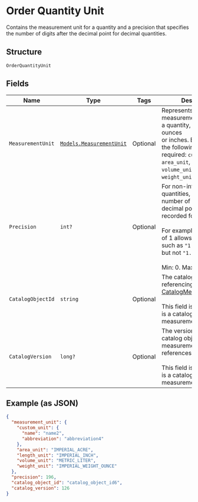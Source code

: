 
# Order Quantity Unit

Contains the measurement unit for a quantity and a precision that
specifies the number of digits after the decimal point for decimal quantities.

## Structure

`OrderQuantityUnit`

## Fields

| Name | Type | Tags | Description |
|  --- | --- | --- | --- |
| `MeasurementUnit` | [`Models.MeasurementUnit`](../../doc/models/measurement-unit.md) | Optional | Represents a unit of measurement to use with a quantity, such as ounces<br>or inches. Exactly one of the following fields are required: `custom_unit`,<br>`area_unit`, `length_unit`, `volume_unit`, and `weight_unit`. |
| `Precision` | `int?` | Optional | For non-integer quantities, represents the number of digits after the decimal point that are<br>recorded for this quantity.<br><br>For example, a precision of 1 allows quantities such as `"1.0"` and `"1.1"`, but not `"1.01"`.<br><br>Min: 0. Max: 5. |
| `CatalogObjectId` | `string` | Optional | The catalog object ID referencing the<br>[CatalogMeasurementUnit](entity:CatalogMeasurementUnit).<br><br>This field is set when this is a catalog-backed measurement unit. |
| `CatalogVersion` | `long?` | Optional | The version of the catalog object that this measurement unit references.<br><br>This field is set when this is a catalog-backed measurement unit. |

## Example (as JSON)

```json
{
  "measurement_unit": {
    "custom_unit": {
      "name": "name2",
      "abbreviation": "abbreviation4"
    },
    "area_unit": "IMPERIAL_ACRE",
    "length_unit": "IMPERIAL_INCH",
    "volume_unit": "METRIC_LITER",
    "weight_unit": "IMPERIAL_WEIGHT_OUNCE"
  },
  "precision": 196,
  "catalog_object_id": "catalog_object_id6",
  "catalog_version": 126
}
```

